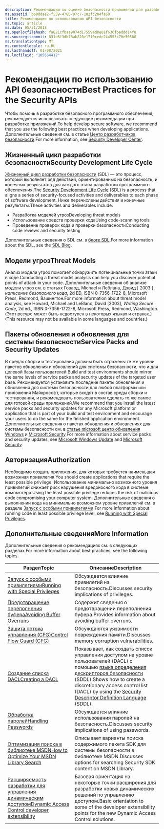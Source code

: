 ```yaml
---
description: Рекомендации по оценке безопасности приложений для разработки приложений по безопасности Windows и безопасной разработки программного обеспечения, включая тестирование безопасности приложений.
ms.assetid: bb0ddae2-f559-4785-97c7-182fc204fa60
title: Рекомендации по использованию API безопасности
ms.topic: article
ms.date: 05/31/2018
ms.openlocfilehash: fa821cfbaa9874d17559ad0e81f636fbaddd14f8
ms.sourcegitcommit: 831e8f3db78ab820e1710cede244553c70e50500
ms.translationtype: MT
ms.contentlocale: ru-RU
ms.lasthandoff: 01/08/2021
ms.locfileid: "105664412"
---
```

# <a name="best-practices-for-the-security-apis"></a><span data-ttu-id="3bbbd-103">Рекомендации по использованию API безопасности</span><span class="sxs-lookup"><span data-stu-id="3bbbd-103">Best Practices for the Security APIs</span></span>

<span data-ttu-id="3bbbd-104">Чтобы помочь в разработке безопасного программного обеспечения, рекомендуется использовать следующие рекомендации при разработке приложений.</span><span class="sxs-lookup"><span data-stu-id="3bbbd-104">To help develop secure software, we recommend that you use the following best practices when developing applications.</span></span> <span data-ttu-id="3bbbd-105">Дополнительные сведения см. в статье [Центр разработчиков безопасности](https://msdn.microsoft.com/security/default.aspx).</span><span class="sxs-lookup"><span data-stu-id="3bbbd-105">For more information, see [Security Developer Center](https://msdn.microsoft.com/security/default.aspx).</span></span>

## <a name="security-development-life-cycle"></a><span data-ttu-id="3bbbd-106">Жизненный цикл разработки безопасности</span><span class="sxs-lookup"><span data-stu-id="3bbbd-106">Security Development Life Cycle</span></span>

<span data-ttu-id="3bbbd-107">[Жизненный цикл разработки безопасности](/previous-versions/ms995349(v=msdn.10)) (SDL) — это процесс, который выполняет ряд действий, ориентированных на безопасность, и конечных результатов для каждого этапа разработки программного обеспечения.</span><span class="sxs-lookup"><span data-stu-id="3bbbd-107">The [Security Development Life Cycle](/previous-versions/ms995349(v=msdn.10)) (SDL) is a process that aligns a series of security-focused activities and deliverables to each phase of software development.</span></span> <span data-ttu-id="3bbbd-108">Ниже перечислены действия и конечные результаты.</span><span class="sxs-lookup"><span data-stu-id="3bbbd-108">These activities and deliverables include:</span></span>

-   <span data-ttu-id="3bbbd-109">Разработка моделей угроз</span><span class="sxs-lookup"><span data-stu-id="3bbbd-109">Developing threat models</span></span>
-   <span data-ttu-id="3bbbd-110">Использование средств проверки кода</span><span class="sxs-lookup"><span data-stu-id="3bbbd-110">Using code-scanning tools</span></span>
-   <span data-ttu-id="3bbbd-111">Проведение проверок кода и проверки безопасности</span><span class="sxs-lookup"><span data-stu-id="3bbbd-111">Conducting code reviews and security testing</span></span>

<span data-ttu-id="3bbbd-112">Дополнительные сведения о SDL см. в [блоге SDL](https://blogs.msdn.com/sdl/archive/2007/04/26/welcome-to-the-sdl-blog.aspx).</span><span class="sxs-lookup"><span data-stu-id="3bbbd-112">For more information about the SDL, see the [SDL Blog](https://blogs.msdn.com/sdl/archive/2007/04/26/welcome-to-the-sdl-blog.aspx).</span></span>

## <a name="threat-models"></a><span data-ttu-id="3bbbd-113">Модели угроз</span><span class="sxs-lookup"><span data-stu-id="3bbbd-113">Threat Models</span></span>

<span data-ttu-id="3bbbd-114">Анализ модели угроз помогает обнаружить потенциальные точки атаки в коде.</span><span class="sxs-lookup"><span data-stu-id="3bbbd-114">Conducting a threat model analysis can help you discover potential points of attack in your code.</span></span> <span data-ttu-id="3bbbd-115">Дополнительные сведения об анализе модели угроз см. в статьях Говард, Michael и Леблана, Дэвид \[ 2003 \] , *написание безопасного кода*, 2d ED, ISBN 0-7356-1722-8, Microsoft Press, Redmond, Вашингтон.</span><span class="sxs-lookup"><span data-stu-id="3bbbd-115">For more information about threat model analysis, see Howard, Michael and LeBlanc, David \[2003\], *Writing Secure Code*, 2d ed., ISBN 0-7356-1722-8, Microsoft Press, Redmond, Washington.</span></span> <span data-ttu-id="3bbbd-116">(Этот ресурс может быть недоступен в некоторых языках и странах.)</span><span class="sxs-lookup"><span data-stu-id="3bbbd-116">(This resource may not be available in some languages and countries.)</span></span>

## <a name="service-packs-and-security-updates"></a><span data-ttu-id="3bbbd-117">Пакеты обновления и обновления для системы безопасности</span><span class="sxs-lookup"><span data-stu-id="3bbbd-117">Service Packs and Security Updates</span></span>

<span data-ttu-id="3bbbd-118">В средах сборки и тестирования должны быть отражены те же уровни пакетов обновления и обновлений для системы безопасности, что и для целевой базы пользователей.</span><span class="sxs-lookup"><span data-stu-id="3bbbd-118">Build and test environments should mirror the same levels of service packs and security updates of the targeted user base.</span></span> <span data-ttu-id="3bbbd-119">Рекомендуется установить последние пакеты обновления и обновления для системы безопасности для любой платформы или приложения Майкрософт, которые входят в состав среды сборки и тестирования, и рекомендовать пользователям сделать то же самое для готовой среды приложений.</span><span class="sxs-lookup"><span data-stu-id="3bbbd-119">We recommend that you install the latest service packs and security updates for any Microsoft platform or application that is part of your build and test environment and encourage your users to do the same for the finished application environment.</span></span> <span data-ttu-id="3bbbd-120">Дополнительные сведения о пакетах обновления и обновлениях для системы безопасности см. в [статье microsoft центр обновления Windows](https://www.update.microsoft.com/microsoftupdate/v6/vistadefault.aspx?ln=en-us) и [Microsoft Security](https://www.microsoft.com/security).</span><span class="sxs-lookup"><span data-stu-id="3bbbd-120">For more information about service packs and security updates, see [Microsoft Windows Update](https://www.update.microsoft.com/microsoftupdate/v6/vistadefault.aspx?ln=en-us) and [Microsoft Security](https://www.microsoft.com/security).</span></span>

## <a name="authorization"></a><span data-ttu-id="3bbbd-121">Авторизация</span><span class="sxs-lookup"><span data-stu-id="3bbbd-121">Authorization</span></span>

<span data-ttu-id="3bbbd-122">Необходимо создать приложения, для которых требуется наименьшая возможная привилегия.</span><span class="sxs-lookup"><span data-stu-id="3bbbd-122">You should create applications that require the least possible privilege.</span></span> <span data-ttu-id="3bbbd-123">Использование минимально возможного уровня привилегий снижает риск нарушения вредоносного кода в системе компьютера.</span><span class="sxs-lookup"><span data-stu-id="3bbbd-123">Using the least possible privilege reduces the risk of malicious code compromising your computer system.</span></span> <span data-ttu-id="3bbbd-124">Дополнительные сведения о выполнении кода на минимально возможном уровне привилегий см. в разделе [Запуск с особыми привилегиями](running-with-special-privileges.md).</span><span class="sxs-lookup"><span data-stu-id="3bbbd-124">For more information about running code in least possible privilege level, see [Running with Special Privileges](running-with-special-privileges.md).</span></span>

## <a name="more-information"></a><span data-ttu-id="3bbbd-125">Дополнительные сведения</span><span class="sxs-lookup"><span data-stu-id="3bbbd-125">More Information</span></span>

<span data-ttu-id="3bbbd-126">Дополнительные сведения о рекомендациях см. в следующих разделах.</span><span class="sxs-lookup"><span data-stu-id="3bbbd-126">For more information about best practices, see the following topics.</span></span>



| <span data-ttu-id="3bbbd-127">Раздел</span><span class="sxs-lookup"><span data-stu-id="3bbbd-127">Topic</span></span>                                                                                                                        | <span data-ttu-id="3bbbd-128">Описание</span><span class="sxs-lookup"><span data-stu-id="3bbbd-128">Description</span></span>                                                                                                                                                                                |
|------------------------------------------------------------------------------------------------------------------------------|--------------------------------------------------------------------------------------------------------------------------------------------------------------------------------------------|
| [<span data-ttu-id="3bbbd-129">Запуск с особыми привилегиями</span><span class="sxs-lookup"><span data-stu-id="3bbbd-129">Running with Special Privileges</span></span>](running-with-special-privileges.md)<br/>                                            | <span data-ttu-id="3bbbd-130">Обсуждается влияние привилегий на безопасность.</span><span class="sxs-lookup"><span data-stu-id="3bbbd-130">Discusses security implications of privileges.</span></span><br/>                                                                                                                                  |
| [<span data-ttu-id="3bbbd-131">Предотвращение переполнения буфера</span><span class="sxs-lookup"><span data-stu-id="3bbbd-131">Avoiding Buffer Overruns</span></span>](avoiding-buffer-overruns.md)<br/>                                                          | <span data-ttu-id="3bbbd-132">Содержит сведения о предотвращении переполнения буфера.</span><span class="sxs-lookup"><span data-stu-id="3bbbd-132">Provides information about avoiding buffer overruns.</span></span><br/>                                                                                                                            |
| [<span data-ttu-id="3bbbd-133">Защита потока управления (CFG)</span><span class="sxs-lookup"><span data-stu-id="3bbbd-133">Control Flow Guard (CFG)</span></span>](control-flow-guard.md)<br/>                                                                | <span data-ttu-id="3bbbd-134">Обсуждаются уязвимости повреждения памяти.</span><span class="sxs-lookup"><span data-stu-id="3bbbd-134">Discusses memory corruption vulnerabilities.</span></span><br/>                                                                                                                                    |
| [<span data-ttu-id="3bbbd-135">Создание списка DACL</span><span class="sxs-lookup"><span data-stu-id="3bbbd-135">Creating a DACL</span></span>](creating-a-dacl.md)<br/>                                                                            | <span data-ttu-id="3bbbd-136">Показывает, как создать список управления доступом на уровне пользователей (DACL) с помощью [языка определения дескрипторов безопасности](/windows/desktop/SecAuthZ/security-descriptor-definition-language) (SDDL).</span><span class="sxs-lookup"><span data-stu-id="3bbbd-136">Shows how to create a discretionary access control list (DACL) by using the [Security Descriptor Definition Language](/windows/desktop/SecAuthZ/security-descriptor-definition-language) (SDDL).</span></span><br/> |
| [<span data-ttu-id="3bbbd-137">Обработка паролей</span><span class="sxs-lookup"><span data-stu-id="3bbbd-137">Handling Passwords</span></span>](handling-passwords.md)<br/>                                                                      | <span data-ttu-id="3bbbd-138">Обсуждается влияние использования паролей на безопасность.</span><span class="sxs-lookup"><span data-stu-id="3bbbd-138">Discusses security implications of using passwords.</span></span><br/>                                                                                                                             |
| [<span data-ttu-id="3bbbd-139">Оптимизация поиска в библиотеке MSDN</span><span class="sxs-lookup"><span data-stu-id="3bbbd-139">How to Optimize Your MSDN Library Search</span></span>](how-to-optimize-your-msdn-library-search.md)<br/>                          | <span data-ttu-id="3bbbd-140">Описывает варианты поиска содержимого пакета SDK для системы безопасности в библиотеке MSDN.</span><span class="sxs-lookup"><span data-stu-id="3bbbd-140">Discusses options for searching Security SDK content on MSDN Library.</span></span><br/>                                                                                                           |
| [<span data-ttu-id="3bbbd-141">Расширяемость разработки для управления динамическим доступом</span><span class="sxs-lookup"><span data-stu-id="3bbbd-141">Dynamic Access Control developer extensibility</span></span>](/previous-versions/windows/desktop/dacx/dynamic-access-control-developer-extensibility-roadmap)<br/> | <span data-ttu-id="3bbbd-142">Базовая ориентация на некоторые точки расширения для разработки новых динамических решений по управлению доступом.</span><span class="sxs-lookup"><span data-stu-id="3bbbd-142">Basic orientation to some of the developer extensibility points for the new Dynamic Access Control solutions.</span></span><br/>                                                                   |



 

 

